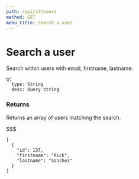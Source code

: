 ```yaml
---
path: /api/v3/users
method: GET
menu_title: Search a user
---
```


# Search a user

Search within users with email, firstname, lastname.

```attributes
q:
  type: String
  desc: Query string
```

### Returns

Returns an array of users matching the search.

$$$

```response
[
  {
    "id": 137,
    "firstname": "Rick",
    "lastname": "Sanchez"
  }
]
```
